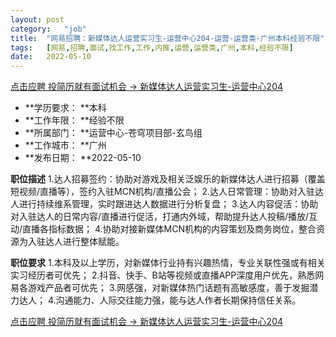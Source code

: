 ```yaml
---
layout:	post
category:	"job"
title:	"网易招聘：新媒体达人运营实习生-运营中心204-运营-运营类-广州本科经验不限"
tags:	[网易,招聘,面试,找工作,工作,内推,运营,运营类,广州,本科,经验不限]
date:	2022-05-10
---
```


[点击应聘 投简历就有面试机会 -> 新媒体达人运营实习生-运营中心204](http://mobile.bole.netease.com/bole/boleDetail?id=33271&employeeId=346f03c3cda5f04c&key=all)



- **学历要求： **本科
- **工作年限： **经验不限
- **所属部门： **运营中心-苍穹项目部-玄鸟组
- **工作城市： **广州
- **发布日期： **2022-05-10



**职位描述**
1.达人招募签约：协助对游戏及相关泛娱乐的新媒体达人进行招募（覆盖短视频/直播等），签约入驻MCN机构/直播公会；
2.达人日常管理：协助对入驻达人进行持续维系管理，实时跟进达人数据进行分析复盘；
3.达人内容促活：协助对入驻达人的日常内容/直播进行促活，打通内外域，帮助提升达人投稿/播放/互动/直播各指标数据；
4.协助对接新媒体MCN机构的内容策划及商务岗位，整合资源为入驻达人进行整体赋能。



**职位要求**
1.本科及以上学历，对新媒体行业持有兴趣热情，专业关联性强或有相关实习经历者可优先；
2.抖音、快手、B站等视频或直播APP深度用户优先，熟悉网易各游戏产品者可优先；
3.网感强，对新媒体热门话题有高敏感度，善于发掘潜力达人；
4.沟通能力、人际交往能力强，能与达人作者长期保持信任关系。



[点击应聘 投简历就有面试机会 -> 新媒体达人运营实习生-运营中心204](http://mobile.bole.netease.com/bole/boleDetail?id=33271&employeeId=346f03c3cda5f04c&key=all)
